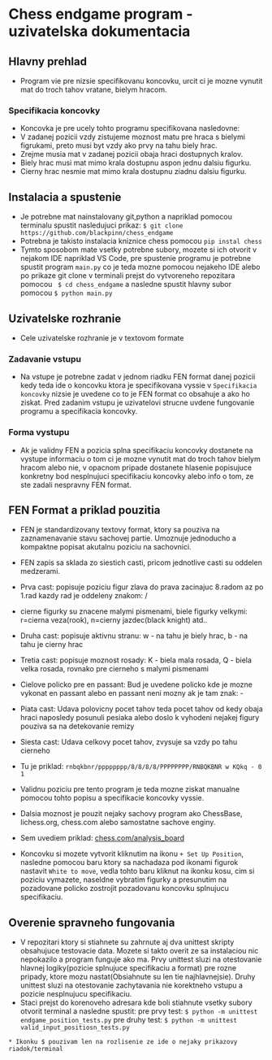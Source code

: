 # Chess endgame program - uzivatelska dokumentacia

## Hlavny prehlad
- Program vie pre nizsie specifikovanu koncovku, urcit ci je mozne vynutit mat do troch tahov vratane, bielym hracom.

### Specifikacia koncovky
- Koncovka je pre ucely tohto programu specifikovana nasledovne:
- V zadanej pozicii vzdy zistujeme moznost matu pre hraca s bielymi figrukami, preto musi byt vzdy ako prvy na tahu biely hrac.
- Zrejme musia mat v zadanej pozicii obaja hraci dostupnych kralov.
- Biely hrac musi mat mimo krala dostupnu aspon jednu dalsiu figurku.
- Cierny hrac nesmie mat mimo krala dostupnu ziadnu dalsiu figurku.

## Instalacia a spustenie
- Je potrebne mat nainstalovany git,python a napriklad pomocou terminalu spustit nasledujuci prikaz:
```$ git clone https://github.com/blackpinn/chess_endgame```
- Potrebna je takisto instalacia kniznice chess pomocou ```pip instal chess```
- Tymto sposobom mate vsetky potrebne subory, mozete si ich otvorit v nejakom IDE napriklad VS Code, pre spustenie programu je potrebne spustit program ```main.py``` co je teda mozne pomocou nejakeho IDE alebo po prikaze git clone v terminali prejst do vytvoreneho repozitara pomocou ``` $ cd chess_endgame``` a nasledne spustit hlavny subor pomocou ```$ python main.py```

## Uzivatelske rozhranie
- Cele uzivatelske rozhranie je v textovom formate
### Zadavanie vstupu
- Na vstupe je potrebne zadat v jednom riadku FEN format danej pozicii kedy teda ide o koncovku ktora je specifikovana vyssie v ```Specifikacia koncovky``` nizsie je uvedene co to je FEN format co obsahuje a ako ho ziskat. Pred zadanim vstupu je uzivatelovi strucne uvdene fungovanie programu a specifikacia koncovky.
### Forma vystupu
- Ak je validny FEN a pozicia splna specifikaciu koncovky dostanete na vystupe informaciu o tom ci je mozne vynutit mat do troch tahov bielym hracom alebo nie, v opacnom pripade dostanete hlasenie popisujuce konkretny bod nesplnujuci specifikaciu koncovky alebo info o tom, ze ste zadali nespravny FEN format.

## FEN Format a priklad pouzitia
- FEN je standardizovany textovy format, ktory sa pouziva na zaznamenavanie stavu sachovej partie. Umoznuje jednoducho a kompaktne popisat akutalnu poziciu na sachovnici.
- FEN zapis sa sklada zo siestich casti, pricom jednotlive casti su oddelen medzerami.
- Prva cast: popisuje poziciu figur zlava do prava zacinajuc 8.radom az po 1.rad kazdy rad je oddeleny znakom: /
- cierne figurky su znacene malymi pismenami, biele figurky velkymi: r=cierna veza(rook), n=cierny jazdec(black knight) atd..
- Druha cast: popisuje aktivnu stranu: w - na tahu je biely hrac, b - na tahu je cierny hrac
- Tretia cast: popisuje moznost rosady: K - biela mala rosada, Q - biela velka rosada, rovnako pre cierneho s malymi pismenami
- Cielove policko pre en passant: Bud je uvedene policko kde je mozne vykonat en passant alebo en passant neni mozny ak je tam znak: -
- Piata cast: Udava polovicny pocet tahov teda pocet tahov od kedy obaja hraci naposledy posunuli pesiaka alebo doslo k vyhodeni nejakej figury
pouziva sa na detekovanie remizy
- Siesta cast: Udava celkovy pocet tahov, zvysuje sa vzdy po tahu cierneho

- Tu je priklad: ```rnbqkbnr/pppppppp/8/8/8/8/PPPPPPPP/RNBQKBNR w KQkq - 0 1```

- Validnu poziciu pre tento program je teda mozne ziskat manualne pomocou tohto popisu a specifikacie koncovky vyssie.
- Dalsia moznost je pouzit nejaky sachovy program ako ChessBase, lichess.org, chess.com alebo samostatne sachove enginy.
- Sem uvediem priklad: [chess.com/analysis_board](https://www.chess.com/analysis?tab=analysis)
- Koncovku si mozete vytvorit kliknutim na ikonu ```+ Set Up Position```, nasledne pomocou baru ktory sa nachadaza pod ikonami figurok nastavit ```White to move```, vedla tohto baru kliknut na ikonku kosu, cim si poziciu vymazete, naseldne vybratim figurky a presunutim na pozadovane policko zostrojit pozadovanu koncovku splnujucu specifikaciu.

## Overenie spravneho fungovania
- V repozitari ktory si stiahnete su zahrnute aj dva unittest skripty obsahujuce testovacie data. Mozete si takto overit ze sa instalaciou nic nepokazilo a program funguje ako ma. Prvy unittest sluzi na otestovanie hlavnej logiky(pozicie splnujuce specifikaciu a format) pre rozne pripady, ktore mozu nastat(Obsiahnute su len tie najhlavnejsie). Druhy unittest sluzi na otestovanie zachytavania nie korektneho vstupu a pozicie nesplnujucu specifikaciu.
- Staci prejst do korenoveho adresara kde boli stiahnute vsetky subory otvorit terminal a nasledne spustit: 
pre prvy test: ```$ python -m unittest endgame_position_tests.py``` 
pre druhy test: ```$ python -m unittest valid_input_positiosn_tests.py```

```* Ikonku $ pouzivam len na rozlisenie ze ide o nejaky prikazovy riadok/terminal```